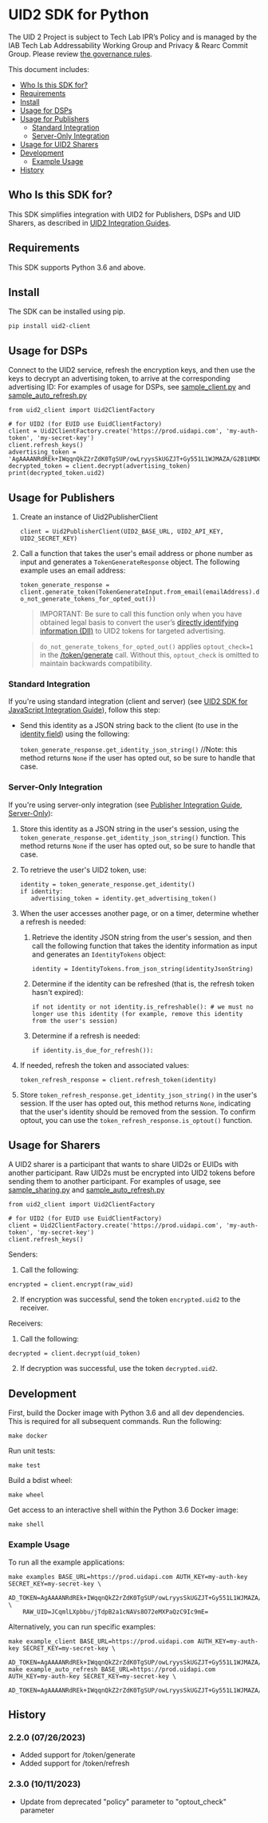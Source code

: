 # UID2 SDK for Python

The UID 2 Project is subject to Tech Lab IPR’s Policy and is managed by the IAB Tech Lab Addressability Working Group and Privacy & Rearc Commit Group. Please review [the governance rules](https://github.com/IABTechLab/uid2-core/blob/master/Software%20Development%20and%20Release%20Procedures.md).

This document includes:
* [Who Is this SDK for?](#who-is-this-sdk-for)
* [Requirements](#requirements)
* [Install](#install)
* [Usage for DSPs](#usage-for-dsps)
* [Usage for Publishers](#usage-for-publishers)
  * [Standard Integration](#standard-integration)
  * [Server-Only Integration](#server-only-integration)
* [Usage for UID2 Sharers](#usage-for-uid2-sharers)
* [Development](#development)
  * [Example Usage](#example-usage)
* [History](#history)

## Who Is this SDK for?

This SDK simplifies integration with UID2 for Publishers, DSPs and UID Sharers, as described in [UID2 Integration Guides](https://unifiedid.com/docs/category/integration-guides).

## Requirements

This SDK supports Python 3.6 and above.

## Install

The SDK can be installed using pip.
```
pip install uid2-client
```

## Usage for DSPs

Connect to the UID2 service, refresh the encryption keys, and then use the keys to decrypt an advertising token, to arrive at the corresponding advertising ID:
For examples of usage for DSPs, see [sample_client.py](examples/sample_client.py) and [sample_auto_refresh.py](examples/sample_auto_refresh.py)
```
from uid2_client import Uid2ClientFactory

# for UID2 (for EUID use EuidClientFactory)
client = Uid2ClientFactory.create('https://prod.uidapi.com', 'my-auth-token', 'my-secret-key')
client.refresh_keys()
advertising_token = 'AgAAAANRdREk+IWqqnQkZ2rZdK0TgSUP/owLryysSkUGZJT+Gy551L1WJMAZA/G2B1UMDQ20WAqwwTu6o9TexWyux0lg0HHIbmJjN6IYwo+42KC8ugaR+PX0y18qQ+3yzkxmJ/ee//4IGu/1Yq4AmO4ArXN6CeszPTxByTkysVqyQVNY2A=='
decrypted_token = client.decrypt(advertising_token)
print(decrypted_token.uid2)
```

## Usage for Publishers

1. Create an instance of Uid2PublisherClient
 
   `client = Uid2PublisherClient(UID2_BASE_URL, UID2_API_KEY, UID2_SECRET_KEY)`

2. Call a function that takes the user's email address or phone number as input and generates a `TokenGenerateResponse` object. The following example uses an email address:
 
   `token_generate_response = client.generate_token(TokenGenerateInput.from_email(emailAddress).do_not_generate_tokens_for_opted_out())`

   >IMPORTANT: Be sure to call this function only when you have obtained legal basis to convert the user’s [directly identifying information (DII)](https://unifiedid.com/docs/ref-info/glossary-uid#gl-dii) to UID2 tokens for targeted advertising.
   
   >`do_not_generate_tokens_for_opted_out()` applies `optout_check=1` in the [/token/generate](https://unifiedid.com/docs/endpoints/post-token-generate) call. Without this, `optout_check` is omitted to maintain backwards compatibility.

### Standard Integration

If you're using standard integration (client and server) (see [UID2 SDK for JavaScript Integration Guide](https://unifiedid.com/docs/guides/publisher-client-side)), follow this step:

* Send this identity as a JSON string back to the client (to use in the [identity field](https://unifiedid.com/docs/sdks/client-side-identity#initopts-object-void)) using the following:

   `token_generate_response.get_identity_json_string()` //Note: this method returns `None` if the user has opted out, so be sure to handle that case.

### Server-Only Integration

If you're using server-only integration (see [Publisher Integration Guide, Server-Only](https://unifiedid.com/docs/guides/custom-publisher-integration)):

1. Store this identity as a JSON string in the user's session, using the `token_generate_response.get_identity_json_string()` function. This method returns `None` if the user has opted out, so be sure to handle that case.
2. To retrieve the user's UID2 token, use:

   ```
   identity = token_generate_response.get_identity()
   if identity:
      advertising_token = identity.get_advertising_token()
   ```
4. When the user accesses another page, or on a timer, determine whether a refresh is needed:
   1. Retrieve the identity JSON string from the user's session, and then call the following function that takes the identity information as input and generates an `IdentityTokens` object:

      `identity = IdentityTokens.from_json_string(identityJsonString)`
   2. Determine if the identity can be refreshed (that is, the refresh token hasn't expired):

      `if not identity or not identity.is_refreshable(): # we must no longer use this identity (for example, remove this identity from the user's session) `
   3. Determine if a refresh is needed:

      `if identity.is_due_for_refresh()):`
5. If needed, refresh the token and associated values:
 
   `token_refresh_response = client.refresh_token(identity)`
 
6. Store `token_refresh_response.get_identity_json_string()` in the user's session. If the user has opted out, this method returns `None`, indicating that the user's identity should be removed from the session. To confirm optout, you can use the `token_refresh_response.is_optout()` function.



## Usage for Sharers

A UID2 sharer is a participant that wants to share UID2s or EUIDs with another participant. Raw UID2s must be encrypted into UID2 tokens before sending them to another participant. 
For examples of usage, see [sample_sharing.py](examples/sample_sharing.py) and [sample_auto_refresh.py](examples/sample_auto_refresh.py)

```
from uid2_client import Uid2ClientFactory

# for UID2 (for EUID use EuidClientFactory)
client = Uid2ClientFactory.create('https://prod.uidapi.com', 'my-auth-token', 'my-secret-key')
client.refresh_keys()
```
Senders:

1. Call the following:
```
encrypted = client.encrypt(raw_uid)
 ```
2. If encryption was successful, send the token `encrypted.uid2` to the receiver.

Receivers:

1. Call the following:
```
decrypted = client.decrypt(uid_token)
```
2. If decryption was successful, use the token `decrypted.uid2`.

## Development

First, build the Docker image with Python 3.6 and all dev dependencies. This is required for all subsequent commands. Run the following:

```
make docker
```

Run unit tests:

```
make test
```

Build a bdist wheel:

```
make wheel
```

Get access to an interactive shell within the Python 3.6 Docker image:

```
make shell
```

### Example Usage

To run all the example applications:

```
make examples BASE_URL=https://prod.uidapi.com AUTH_KEY=my-auth-key SECRET_KEY=my-secret-key \
	AD_TOKEN=AgAAAANRdREk+IWqqnQkZ2rZdK0TgSUP/owLryysSkUGZJT+Gy551L1WJMAZA/G2B1UMDQ20WAqwwTu6o9TexWyux0lg0HHIbmJjN6IYwo+42KC8ugaR+PX0y18qQ+3yzkxmJ/ee//4IGu/1Yq4AmO4ArXN6CeszPTxByTkysVqyQVNY2A== \
	RAW_UID=JCqmlLXpbbu/jTdpB2a1cNAVs8O72eMXPaQzC9Ic9mE=
```

Alternatively, you can run specific examples:

```
make example_client BASE_URL=https://prod.uidapi.com AUTH_KEY=my-auth-key SECRET_KEY=my-secret-key \
	AD_TOKEN=AgAAAANRdREk+IWqqnQkZ2rZdK0TgSUP/owLryysSkUGZJT+Gy551L1WJMAZA/G2B1UMDQ20WAqwwTu6o9TexWyux0lg0HHIbmJjN6IYwo+42KC8ugaR+PX0y18qQ+3yzkxmJ/ee//4IGu/1Yq4AmO4ArXN6CeszPTxByTkysVqyQVNY2A==
make example_auto_refresh BASE_URL=https://prod.uidapi.com AUTH_KEY=my-auth-key SECRET_KEY=my-secret-key \
	AD_TOKEN=AgAAAANRdREk+IWqqnQkZ2rZdK0TgSUP/owLryysSkUGZJT+Gy551L1WJMAZA/G2B1UMDQ20WAqwwTu6o9TexWyux0lg0HHIbmJjN6IYwo+42KC8ugaR+PX0y18qQ+3yzkxmJ/ee//4IGu/1Yq4AmO4ArXN6CeszPTxByTkysVqyQVNY2A==
```

## History

### 2.2.0 (07/26/2023)
 * Added support for /token/generate
 * Added support for /token/refresh

### 2.3.0 (10/11/2023)
 * Update from deprecated "policy" parameter to "optout_check" parameter
